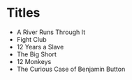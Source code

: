 # Titles
* A River Runs Through It
* Fight Club
* 12 Years a Slave
* The Big Short
* 12 Monkeys
* The Curious Case of Benjamin Button  